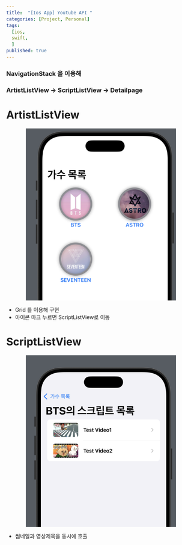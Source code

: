 ```yaml
---
title:  "[Ios App] Youtube API "
categories: [Project, Personal]
tags:
  [ios,
  swift,
  ] 
published: true
---
```

###  NavigationStack 을 이용해
### ArtistListView -> ScriptListView -> Detailpage

# ArtistListView 
<div style="display: flex; justify-content: space-around;">
  <img src="/assets/img/스크린샷 2025-01-24 오후 10.03.28.png" width="400" />
</div>

* Grid 를 이용해 구현
* 아이콘 마크 누르면 ScriptListView로 이동

# ScriptListView 
<div style="display: flex; justify-content: space-around;">
  <img src="/assets/img/스크린샷 2025-01-24 오후 10.03.37.png" width="400" />
</div>

* 썸네일과 영상제목을 동시에 호출



